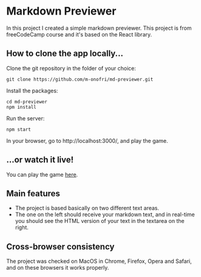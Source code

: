 # Markdown Previewer

In this project I created a simple markdown previewer.
This project is from freeCodeCamp course and it's based on the React library.


## How to clone the app locally...

Clone the git repository in the folder of your choice:
```
git clone https://github.com/m-onofri/md-previewer.git
```

Install the packages:
```
cd md-previewer
npm install
```

Run the server:
```
npm start
```

In your browser, go to http://localhost:3000/, and play the game.


## ...or watch it live!

You can play the game [here](https://m-onofri.github.io/md-previewer/).


## Main features

* The project is based basically on two different text areas.
* The one on the left should receive your markdown text, and in real-time you should see the HTML version of your text in the textarea on the right.


## Cross-browser consistency 

The project was checked on MacOS in Chrome, Firefox, Opera and Safari, and on these browsers it works properly.
